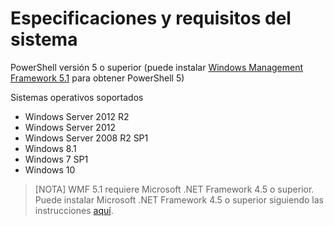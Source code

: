 # Especificaciones y requisitos del sistema

PowerShell versión 5 o superior (puede instalar [Windows Management Framework 5.1](https://www.microsoft.com/en-us/download/details.aspx?id=54616) para obtener PowerShell 5)

Sistemas operativos soportados

* Windows Server 2012 R2
* Windows Server 2012
* Windows Server 2008 R2 SP1
* Windows 8.1
* Windows 7 SP1
* Windows 10

> [NOTA]
> WMF 5.1 requiere Microsoft .NET Framework 4.5 o superior. Puede instalar Microsoft .NET Framework 4.5 o superior siguiendo las instrucciones [aquí](https://docs.microsoft.com/en-us/dotnet/framework/install/guide-for-developers).
